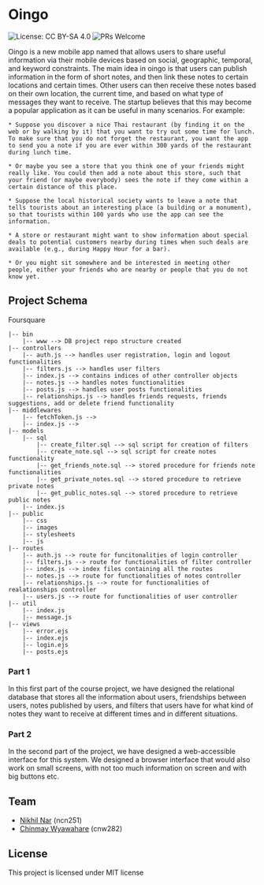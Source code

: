 # Oingo

![License: CC BY-SA 4.0](https://img.shields.io/badge/License-CC%20BY--SA%204.0-lightgrey.svg)
![PRs Welcome](https://img.shields.io/badge/PRs-welcome-brightgreen)

Oingo is a new mobile app named that allows users to share useful information via their mobile devices based on social, geographic, temporal, and keyword constraints. The main idea in oingo is that users can publish information in the form of short notes, and then link these notes to certain locations and certain times. Other users can then receive these notes based on their own location, the current time, and based on what
type of messages they want to receive.  The startup believes that this may become a popular application as it can be useful in many scenarios. For example:


    * Suppose you discover a nice Thai restaurant (by finding it on the web or by walking by it) that you want to try out some time for lunch. To make sure that you do not forget the restaurant, you want the app to send you a note if you are ever within 300 yards of the restaurant during lunch time.
    
    * Or maybe you see a store that you think one of your friends might really like. You could then add a note about this store, such that your friend (or maybe everybody) sees the note if they come within a certain distance of this place.
    
    * Suppose the local historical society wants to leave a note that tells tourists about an interesting place (a building or a monument), so that tourists within 100 yards who use the app can see the information.
    
    * A store or restaurant might want to show information about special deals to potential customers nearby during times when such deals are available (e.g., during Happy Hour for a bar).
    
    * Or you might sit somewhere and be interested in meeting other people, either your friends who are nearby or people that you do not know yet.


## Project Schema

Foursquare 

    |-- bin 
        |-- www --> DB project repo structure created
    |-- controllers
        |-- auth.js --> handles user registration, login and logout functionalities
        |-- filters.js --> handles user filters 
        |-- index.js --> contains indices of other controller objects
        |-- notes.js --> handles notes functionalities
        |-- posts.js --> handles user posts functionalities
        |-- relationships.js --> handles friends requests, friends suggestions, add or delete friend functionality
    |-- middlewares
        |-- fetchToken.js -->  
        |-- index.js --> 
    |-- models
        |-- sql
            |-- create_filter.sql --> sql script for creation of filters
            |-- create_note.sql --> sql script for create notes functionality
            |-- get_friends_note.sql --> stored procedure for friends note functionalities
            |-- get_private_notes.sql --> stored procedure to retrieve private notes
            |-- get_public_notes.sql --> stored procedure to retrieve public notes
        |-- index.js
    |-- public
        |-- css 
        |-- images
        |-- stylesheets
        |-- js
    |-- routes
        |-- auth.js --> route for funcitonalities of login controller
        |-- filters.js --> route for functionalities of filter controller
        |-- index.js --> index files containing all the routes
        |-- notes.js --> route for functionalities of notes controller
        |-- relationships.js --> route for functionalities of realationships controller
        |-- users.js --> route for functionalities of user controller
    |-- util
        |-- index.js
        |-- message.js
    |-- views
        |-- error.ejs
        |-- index.ejs 
        |-- login.ejs 
        |-- posts.ejs 
        
### Part 1

In this first part of the course project, we have designed the relational database that stores all the information about users, friendships between users, notes published by users, and filters that users have for what kind of notes they want to receive at different times and in different situations.

### Part 2

In the second part of the project, we have designed a web-accessible interface for this system. We designed a browser interface that would also work on small screens, with not too much information on screen and with big buttons etc.

## Team
* [Nikhil Nar](https://github.com/NikhilNar) (ncn251)
* [Chinmay Wyawahare](https://github.com/gandalf1819) (cnw282)

## License

This project is licensed under MIT license
